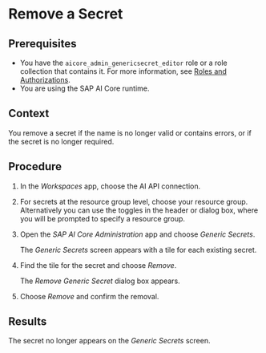 <!-- loioea8eecfbbc764b5aa77cdcc86b73c7b4 -->

# Remove a Secret



<a name="loioea8eecfbbc764b5aa77cdcc86b73c7b4__prereq_zoo_cq2_rob"/>

## Prerequisites

-   You have the `aicore_admin_genericsecret_editor` role or a role collection that contains it. For more information, see [Roles and Authorizations](roles-and-authorizations-4ef8499.md).
-   You are using the SAP AI Core runtime.



<a name="loioea8eecfbbc764b5aa77cdcc86b73c7b4__context_pmy_k2c_pwb"/>

## Context

You remove a secret if the name is no longer valid or contains errors, or if the secret is no longer required.



<a name="loioea8eecfbbc764b5aa77cdcc86b73c7b4__steps_zoe_kgy_ysb"/>

## Procedure

1.  In the *Workspaces* app, choose the AI API connection.

2.  For secrets at the resource group level, choose your resource group. Alternatively you can use the toggles in the header or dialog box, where you will be prompted to specify a resource group.

3.  Open the *SAP AI Core Administration* app and choose *Generic Secrets*.

    The *Generic Secrets* screen appears with a tile for each existing secret.

4.  Find the tile for the secret and choose *Remove*.

    The *Remove Generic Secret* dialog box appears.

5.  Choose *Remove* and confirm the removal.




<a name="loioea8eecfbbc764b5aa77cdcc86b73c7b4__result_zoo_yr4_xsb"/>

## Results

The secret no longer appears on the *Generic Secrets* screen.

